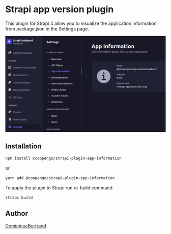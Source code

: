 # Strapi app version plugin

This plugin for Strapi 4 allow you to visualize the application information from package.json in the Settings page.

<img src="Screenshot.png" />

## Installation

```sh
npm install @coopengo/strapi-plugin-app-information
```

or

```sh
yarn add @coopengo/strapi-plugin-app-information
```

To apply the plugin to Strapi run re-build command

```sh
strapi build
```

## Author

[DominiqueBertrand](https://github.com/DominiqueBertrand/)
